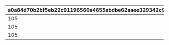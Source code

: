 |a0a84d70b2bf5eb22c91196560a4655abdbe62aaee329342c9763d881864e53a|45ec99851ccbb102d19893d11032eedc00df2750807169a38c8dc4445b0f126e|3d1adf3b3a07ff146759c256ff26761d1f884da2e14c041df3dea2ed7b68f9e3|
| --- | --- | --- |
|105|1|120|
|105|2|120|
|105|3|120|